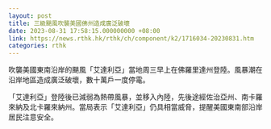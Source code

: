 ```yaml
---
layout: post
title: 三級颶風吹襲美國佛州造成廣泛破壞
date: 2023-08-31 17:58:15.000000000 +08:00
link: https://news.rthk.hk/rthk/ch/component/k2/1716034-20230831.htm
categories: rthk
---
```


吹襲美國東南沿岸的颶風「艾達利亞」當地周三早上在佛羅里達州登陸。風暴潮在沿岸地區造成廣泛破壞，數十萬戶一度停電。

「艾達利亞」登陸後已減弱為熱帶風暴，並移入內陸，先後途經佐治亞州、南卡羅來納及北卡羅來納州。當局表示「艾達利亞」仍具相當威脅，提醒美國東南部沿岸居民注意安全。
